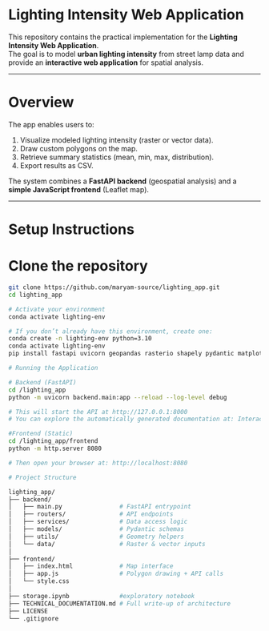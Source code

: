
# Lighting Intensity Web Application

This repository contains the practical implementation for the **Lighting Intensity Web Application**.  
The goal is to model **urban lighting intensity** from street lamp data and provide an **interactive web application** for spatial analysis.

---

# Overview

The app enables users to:
1. Visualize modeled lighting intensity (raster or vector data).
2. Draw custom polygons on the map.
3. Retrieve summary statistics (mean, min, max, distribution).
4. Export results as CSV.

The system combines a **FastAPI backend** (geospatial analysis) and a **simple JavaScript frontend** (Leaflet map).

---

# Setup Instructions

# Clone the repository

```bash
git clone https://github.com/maryam-source/lighting_app.git
cd lighting_app

# Activate your environment
conda activate lighting-env

# If you don’t already have this environment, create one:
conda create -n lighting-env python=3.10
conda activate lighting-env
pip install fastapi uvicorn geopandas rasterio shapely pydantic matplotlib

# Running the Application

# Backend (FastAPI)
cd /lighting_app
python -m uvicorn backend.main:app --reload --log-level debug

# This will start the API at http://127.0.0.1:8000
# You can explore the automatically generated documentation at: Interactive Docs: http://127.0.0.1:8000/docs Alternative view: http://127.0.0.1:8000/redoc

#Frontend (Static)
cd /lighting_app/frontend
python -m http.server 8080

# Then open your browser at: http://localhost:8080

# Project Structure

lighting_app/
├── backend/
│   ├── main.py                # FastAPI entrypoint
│   ├── routers/               # API endpoints
│   ├── services/              # Data access logic
│   ├── models/                # Pydantic schemas
│   ├── utils/                 # Geometry helpers
│   └── data/                  # Raster & vector inputs
│
├── frontend/
│   ├── index.html             # Map interface
│   ├── app.js                 # Polygon drawing + API calls
│   └── style.css
│
├── storage.ipynb              #exploratory notebook
├── TECHNICAL_DOCUMENTATION.md # Full write-up of architecture
├── LICENSE
└── .gitignore
